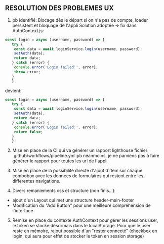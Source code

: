 ## RESOLUTION DES PROBLEMES UX

1. pb identifié:  Blocage dès le départ si on n'a pas de compte, loader persistent et bloquage de l'appli
   Solution adoptée => fix dans AuthContext.js:
   
```jsx
const login = async (username, password) => {
   try {
    const data = await loginService.login(username, password);
    setAuth(data);
    return data;
   } catch (error) {
    console.error('Login failed:', error);
    throw error;
   }
   };
 ```
devient:
```jsx
const login = async (username, password) => {
   try {
    const data = await loginService.login(username, password);
    setAuth(data);
    return data;
   } catch (error) {
    console.error('Login failed:', error);
    return false;
   }
   };
 ```
2. Mise en place de la CI qui va générer un rapport lighthouse
fichier: .github/workflows/pipeline.yml pb néanmoins, je ne parviens pas à faire générer le rapport pour toutes les url de l'appli

3. Mise en place de la possibilité directe d'ajout d'Item sur chaque combobox
avec les donnees de formulaires qui restent entre les differentes navigations.

4. Divers remaniements css et structure (non finis...): 
- ajout d'un Layout qui met une structure header-main-footer
-  Modification du "Add Button" pour une meilleure compréhension de l'interface

5. Remise en place du contexte AuthContext pour gérer les sessions user, le token se stocke désormais dans le localStorage.
Pour que le user reste en mémoire, rajout possible d'un "rester connecté" (checkbox en login, qui aura pour effet de stocker le token en session storage)
